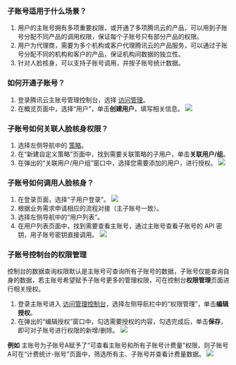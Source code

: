 ### 子账号适用于什么场景？
1. 用户的主账号拥有多项重要权限，或开通了多项腾讯云的产品，可以用到子账号分配不同产品的调用权限，保证每个子账号只有部分产品的权限。
2. 用户为代理商，需要为多个机构或客户代理腾讯云的产品服务，可以通过子账号分配不同的机构和客户的产品，保证机构间数据的独立性。
3. 针对人脸核身，可以支持子账号调用，并按子账号统计数据。

### 如何开通子账号？
1. 登录腾讯云主账号管理控制台，选择 [访问管理](https://console.cloud.tencent.com/cam/overview)。
2. 在概览页面中，选择“用户”，单击**创建用户**，填写相关信息。
![](https://qcloudimg.tencent-cloud.cn/raw/b08374fba7de01684ccb7e4b2e77808e.png)

### 子账号如何关联人脸核身权限？
1. 选择左侧导航中的 [策略](https://console.cloud.tencent.com/cam/policy)。
2. 在“新建自定义策略”页面中，找到需要关联策略的子用户，单击**关联用户/组**。
3. 在弹出的“关联用户/用户组”窗口中，选择您需要添加的用户，进行授权。
![](https://qcloudimg.tencent-cloud.cn/raw/7b83a468fe4898bbf31c3ad8f66bd11c.png)

### 子账号如何调用人脸核身？
1. 在登录页面，选择“子用户登录”。
![](https://qcloudimg.tencent-cloud.cn/raw/ba8ba4acad49a34e9a4aa847ebcd7d59.png)
2. 根据业务需求申请相应的流程对接（主子账号一致）。
3. 选择左侧导航中的“用户列表”。
4. 在用户列表页面中，找到需要查看主账号，通过主账号查看子账号的 API 密钥，用子账号密钥直接调用。
![](https://qcloudimg.tencent-cloud.cn/raw/3c874251e26e0316e1b5503fd0a9bb24.png)

### 子账号控制台的权限管理
控制台的数据查询权限默认是主账号可查询所有子账号的数据，子账号仅能查询自身的数据，若主账号希望赋予子账号更多的管理权限，可在控制台**权限管理**页面进行相关授权。
1. 登录主账号进入 [访问管理控制台](https://console.cloud.tencent.com/faceid/open)，选择左侧导航栏中的“权限管理”，单击**编辑授权**。
2. 在弹出的“编辑授权”窗口中，勾选需要授权的内容，勾选完成后，单击**保存**，即可对子账号进行权限的新增/删除。
![](https://qcloudimg.tencent-cloud.cn/raw/2fe0f5c7966dde2b156874cc73ed4450.png)


**例如**
主账号为子账号A赋予了“可查看主账号和所有子账号计费量”权限，则子账号A可在“计费统计-账号”页面中，筛选所有主、子账号并查看计费量数据。
![](https://qcloudimg.tencent-cloud.cn/raw/5a575f8ef3ada782930cc35832a9bee7.png)









